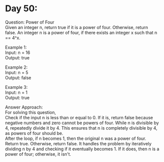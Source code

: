 # Day 50:
Question: Power of Four<br/>
Given an integer n, return true if it is a power of four. Otherwise, return false.
An integer n is a power of four, if there exists an integer x such that n == 4^x.
<br/>

Example 1:<br/>
Input: n = 16<br/>
Output: true<br/>

Example 2:<br/>
Input: n = 5<br/>
Output: false<br/>

Example 3:<br/>
Input: n = 1<br/>
Output: true<br/>


Answer Approach:<br/>
For solving this question,<br/>
Check if the input n is less than or equal to 0. If it is, return false because negative numbers and zero cannot be powers of four.
While n is divisible by 4, repeatedly divide it by 4. This ensures that n is completely divisible by 4, as powers of four should be.<br/>
After the loop, if n becomes 1, then the original n was a power of four. Return true. Otherwise, return false.
It handles the problem by iteratively dividing n by 4 and checking if it eventually becomes 1. If it does, then n is a power of four; otherwise, it isn't.<br/>
